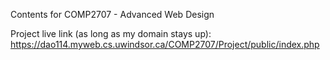Contents for COMP2707 - Advanced Web Design

Project live link (as long as my domain stays up): https://dao114.myweb.cs.uwindsor.ca/COMP2707/Project/public/index.php
